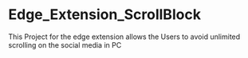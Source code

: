 # Edge_Extension_ScrollBlock
This Project for the edge extension allows the Users to avoid unlimited scrolling on the social media in PC
